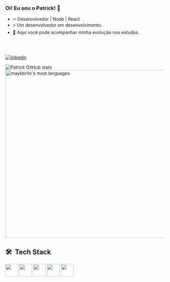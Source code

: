 
### Oi! Eu sou o Patrick! 🤙

- 🔥 Desenvolvedor | Node | React
- ⚡ Um desenvolvedor em desenvolvimento.
- 📌 Aqui você pode acompanhar minha evolução nos estudos. 

<br><br>


[![linkedin](https://img.shields.io/badge/LinkedIn-0077B5?style=for-the-badge&logo=linkedin&logoColor=white)](https://www.linkedin.com/in/patrick-strassburger/)

![Patrick GitHub stats](https://github-readme-stats.vercel.app/api?username=PatriickDe-v&show_icons=true&theme=radical)
<img width="530em" src="https://github-readme-stats.vercel.app/api/top-langs/?username=PatriickDe-v&layout=compact&theme=vision-friendly-dark" alt="maykbrito's most languages"/>

## 🛠 &nbsp;Tech Stack
<div>
<img widht="30" height="40" src="https://cdn.jsdelivr.net/gh/devicons/devicon/icons/html5/html5-original.svg" />
<img widht="30" height="40" src="https://cdn.jsdelivr.net/gh/devicons/devicon/icons/css3/css3-original.svg" />
<img widht="30" height="40" src="https://cdn.jsdelivr.net/gh/devicons/devicon/icons/javascript/javascript-original.svg" />
<img widht="30" height="40" src="https://cdn.jsdelivr.net/gh/devicons/devicon/icons/nodejs/nodejs-original.svg" />
<img widht="30" height="40" src="https://cdn.jsdelivr.net/gh/devicons/devicon/icons/git/git-original.svg">                   
</div>
